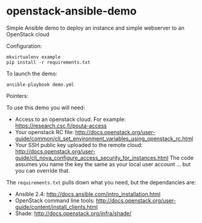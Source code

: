 openstack-ansible-demo
======================

Simple Ansible demo to deploy an instance and simple webserver to an OpenStack cloud

Configuration:


```
mkvirtualenv example
pip install -r requirements.txt
```

To launch the demo:

```
ansible-playbook demo.yml
```

Pointers:

To use this demo you will need:
 - Access to an openstack cloud. For example:
   https://research.csc.fi/pouta-access
 - Your openstack RC file:
   http://docs.openstack.org/user-guide/common/cli_set_environment_variables_using_openstack_rc.html
 - Your SSH public key uploaded to the remote cloud:
   http://docs.openstack.org/user-guide/cli_nova_configure_access_security_for_instances.html
   The code assumes you name the key the same as your local user account ... but you can override that.

 The `requirements.txt` pulls down what you need, but the dependancies are:
 - Ansible 2.4:
   http://docs.ansible.com/intro_installation.html
 - OpenStack command line tools:
   http://docs.openstack.org/user-guide/content/install_clients.html
 - Shade:
   http://docs.openstack.org/infra/shade/

